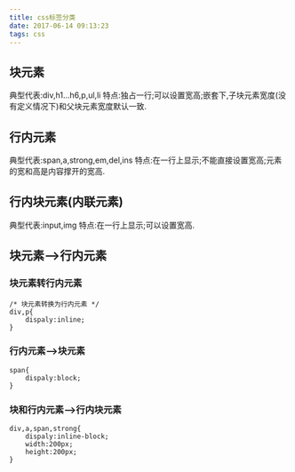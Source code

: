 ```yaml
---
title: css标签分类
date: 2017-06-14 09:13:23
tags: css
---
```

## 块元素
典型代表:div,h1...h6,p,ul,li
特点:独占一行;可以设置宽高;嵌套下,子块元素宽度(没有定义情况下)和父块元素宽度默认一致.
<!-- more -->

## 行内元素
典型代表:span,a,strong,em,del,ins
特点:在一行上显示;不能直接设置宽高;元素的宽和高是内容撑开的宽高.

## 行内块元素(内联元素)
典型代表:input,img
特点:在一行上显示;可以设置宽高.

## 块元素-->行内元素
### 块元素转行内元素
```
/* 块元素转换为行内元素 */
div,p{
    dispaly:inline;
}
```

### 行内元素-->块元素
```
span{
    dispaly:block;
}
```

### 块和行内元素-->行内块元素
```
div,a,span,strong{
    dispaly:inline-block;
    width:200px;
    height:200px;
}